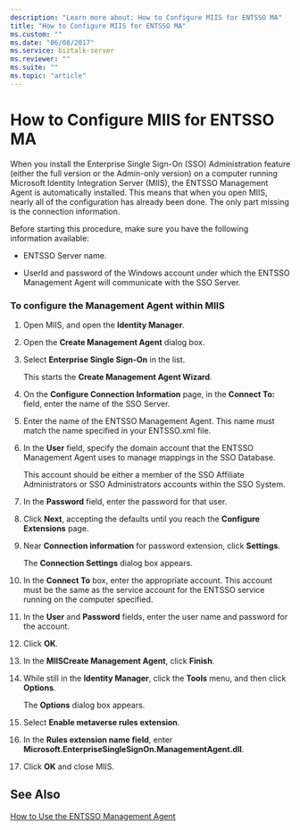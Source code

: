 ```yaml
---
description: "Learn more about: How to Configure MIIS for ENTSSO MA"
title: "How to Configure MIIS for ENTSSO MA"
ms.custom: ""
ms.date: "06/08/2017"
ms.service: biztalk-server
ms.reviewer: ""
ms.suite: ""
ms.topic: "article"
---
```

# How to Configure MIIS for ENTSSO MA
When you install the Enterprise Single Sign-On (SSO) Administration feature (either the full version or the Admin-only version) on a computer running Microsoft Identity Integration Server (MIIS), the ENTSSO Management Agent is automatically installed. This means that when you open MIIS, nearly all of the configuration has already been done. The only part missing is the connection information.  
  
 Before starting this procedure, make sure you have the following information available:  
  
-   ENTSSO Server name.  
  
-   UserId and password of the Windows account under which the ENTSSO Management Agent will communicate with the SSO Server.  
  
### To configure the Management Agent within MIIS  
  
1.  Open MIIS, and open the **Identity Manager**.  
  
2.  Open the **Create Management Agent** dialog box.  
  
3.  Select **Enterprise Single Sign-On** in the list.  
  
     This starts the **Create Management Agent Wizard**.  
  
4.  On the **Configure Connection Information** page, in the **Connect To:** field, enter the name of the SSO Server.  
  
5.  Enter the name of the ENTSSO Management Agent. This name must match the name specified in your ENTSSO.xml file.  
  
6.  In the **User** field, specify the domain account that the ENTSSO Management Agent uses to manage mappings in the SSO Database.  
  
     This account should be either a member of the SSO Affiliate Administrators or SSO Administrators accounts within the SSO System.  
  
7.  In the **Password** field, enter the password for that user.  
  
8.  Click **Next**, accepting the defaults until you reach the **Configure Extensions** page.  
  
9. Near **Connection information** for password extension, click **Settings**.  
  
     The **Connection Settings** dialog box appears.  
  
10. In the **Connect To** box, enter the appropriate account. This account must be the same as the service account for the ENTSSO service running on the computer specified.  
  
11. In the **User** and **Password** fields, enter the user name and password for the account.  
  
12. Click **OK**.  
  
13. In the **MIISCreate Management Agent**, click **Finish**.  
  
14. While still in the **Identity Manager**, click the **Tools** menu, and then click **Options**.  
  
     The **Options** dialog box appears.  
  
15. Select **Enable metaverse rules extension**.  
  
16. In the **Rules extension name field**, enter **Microsoft.EnterpriseSingleSignOn.ManagementAgent.dll**.  
  
17. Click **OK** and close MIIS.  
  
## See Also  
 [How to Use the ENTSSO Management Agent](../core/how-to-use-the-entsso-management-agent.md)
